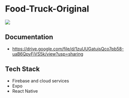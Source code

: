 # Food-Truck-Original


![](FoodTruck.gif)

## Documentation
* https://drive.google.com/file/d/1zuUUGatujsQco7pb58-uaB6QpyFiVS5k/view?usp=sharing

## Tech Stack 

* Firebase and cloud services
* Expo
* React Native 


